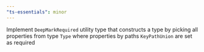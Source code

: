 ```yaml
---
"ts-essentials": minor
---
```


Implement `DeepMarkRequired` utility type that constructs a type by picking all properties from type `Type` where properties by paths `KeyPathUnion` are set as required
